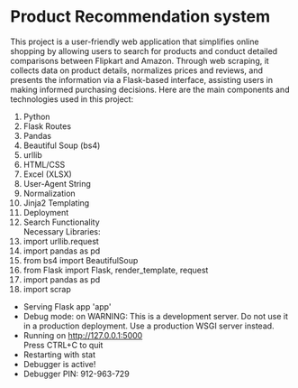 # Product Recommendation system
This project is a user-friendly web application that simplifies online shopping by allowing users to search for products and conduct detailed comparisons between Flipkart and Amazon. Through web scraping, it collects data on product details, normalizes prices and reviews, and presents the information via a Flask-based interface, assisting users in making informed purchasing decisions.
Here are the main components and technologies used in this project:
1. Python
2. Flask Routes
3. Pandas
4. Beautiful Soup (bs4)
5. urllib
6. HTML/CSS
7. Excel (XLSX)
8. User-Agent String
9. Normalization
10. Jinja2 Templating
11. Deployment
12. Search Functionality
    <br>
Necessary Libraries:
1. import urllib.request
2. import pandas as pd
3. from bs4 import BeautifulSoup
4. from Flask import Flask, render_template, request
5. import pandas as pd
6. import scrap
* Serving Flask app 'app'
 * Debug mode: on
WARNING: This is a development server. Do not use it in a production deployment. Use a production WSGI server instead.
 * Running on http://127.0.0.1:5000 <br>
Press CTRL+C to quit
 * Restarting with stat
 * Debugger is active!
 * Debugger PIN: 912-963-729
